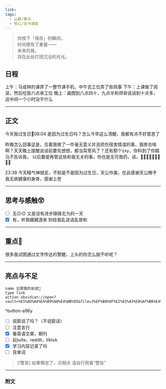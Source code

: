 ```yaml
---
link: 
tags:
  - 山静/教训
  - 修心/支书课题
---
```


> 你按下「保存」的瞬间，  
> 时间便有了重量——  
> 未来的我，  
> 将在此处打捞沉没的月光。  


## 日程
上午：马成林的课弄了一整节课手机，中午去工位弄了些琐事
下午：上课做了阅读，然后吃饭六点来工位
晚上：画图到八点四十，九点半和师哥说话到十点多，这中间一个小时没干什么

---

## 正文
今天我过生日🎂08:04
是因为过生日吗？怎么今早这么清醒，我都有点不好意思了

昨晚怎么回事这是，合着我做了一件毫无意义并且损伤宿舍情谊的事，我掺合啥啊？天天晚上提醒说话前要先想想，都当耳旁风了？还有那个zxy，你料到了你踏马不告诉我，
以后要是再管这些和我无关的事，你也是无可救药，该。🤬🤬🤬🤬🤬🤬🤬🤬🤬

23:39
今天精气神很足，不知是不是因为过生日，天公作美，在此感谢天公赐予我无病健康的身体，感谢上苍


---
## 思考与感触😲
- [ ] 无😔😔
 又是没有进步碌碌无为的一天
- [x] 有，听我娓娓道来
别给我乱说话乱掺和

---
## 重点🦊
很多我试图通过文字传达的警醒，上头的你怎么就不听呢？

---
## 亮点与不足
```button
name 记录我的足迹👣
type link
action obsidian://open?vault=%E5%AD%A6%E4%B9%A0%E4%BB%93&file=3%EF%B8%8F%E2%83%A3%E8%AF%BB%E4%B8%87%E5%8D%B7%E4%B9%A6%2F2.%E5%AD%A6%E4%B9%A0%2F%E8%8B%B1%E8%AF%AD%2F%E8%AE%B0%E5%BD%95
```
^button-a96y
- [ ] 说脏话了吗？（不说脏话）
- [ ] 注意言行
- [x] 看英语文章，期刊
- [ ] 玩tuite，reddit，tiktok
- [x] 学习内容记录了吗
- [ ] 背单词

> [!警告]
> 如果懈怠了，识相点
> 请自行观看“警告”

---
### 附文

